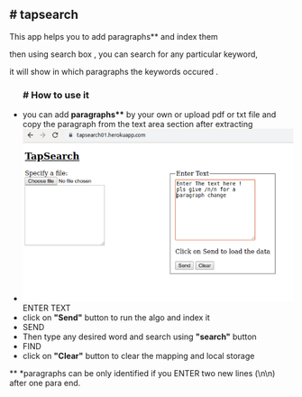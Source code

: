 <h2># tapsearch</h2>

  This app helps you to add paragraphs** and index them

  then using search box , you can search for any particular keyword,

  it will show in which paragraphs the keywords occured .

<ul>
 <h3> # How to use it </h3> 

  <li> you can add <strong>paragraphs**</strong> by your own or upload pdf or txt file and copy the paragraph
      from the text area section after extracting</li>
    
   <li><img src = "https://github.com/ricksr/tapsearch/blob/master/images/1.png">ENTER TEXT</li>
    
  <li>click on <strong>"Send"</strong> button to run the algo and index it</li>
  <li><img src = "">SEND</li>
  <li>Then type any desired word and search using <strong>"search"</strong> button</li>
  <li><img src = "">FIND</li>
  <li>click on <strong>"Clear"</strong> button to clear the mapping and local storage</li>
</ul>
**<img src = "">
*paragraphs can be only identified if you ENTER two new lines (\n\n) after one para end.
